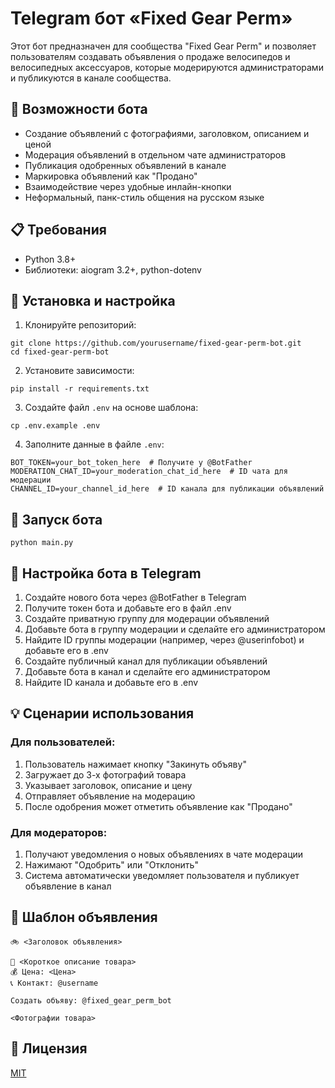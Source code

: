 # Telegram бот «Fixed Gear Perm»

Этот бот предназначен для сообщества "Fixed Gear Perm" и позволяет пользователям создавать объявления о продаже велосипедов и велосипедных аксессуаров, которые модерируются администраторами и публикуются в канале сообщества.

## 🚀 Возможности бота

- Создание объявлений с фотографиями, заголовком, описанием и ценой
- Модерация объявлений в отдельном чате администраторов
- Публикация одобренных объявлений в канале
- Маркировка объявлений как "Продано"
- Взаимодействие через удобные инлайн-кнопки
- Неформальный, панк-стиль общения на русском языке

## 📋 Требования

- Python 3.8+
- Библиотеки: aiogram 3.2+, python-dotenv

## 🔧 Установка и настройка

1. Клонируйте репозиторий:
```
git clone https://github.com/yourusername/fixed-gear-perm-bot.git
cd fixed-gear-perm-bot
```

2. Установите зависимости:
```
pip install -r requirements.txt
```

3. Создайте файл `.env` на основе шаблона:
```
cp .env.example .env
```

4. Заполните данные в файле `.env`:
```
BOT_TOKEN=your_bot_token_here  # Получите у @BotFather
MODERATION_CHAT_ID=your_moderation_chat_id_here  # ID чата для модерации
CHANNEL_ID=your_channel_id_here  # ID канала для публикации объявлений
```

## 🚀 Запуск бота

```
python main.py
```

## 🤖 Настройка бота в Telegram

1. Создайте нового бота через @BotFather в Telegram
2. Получите токен бота и добавьте его в файл .env
3. Создайте приватную группу для модерации объявлений
4. Добавьте бота в группу модерации и сделайте его администратором
5. Найдите ID группы модерации (например, через @userinfobot) и добавьте его в .env
6. Создайте публичный канал для публикации объявлений
7. Добавьте бота в канал и сделайте его администратором
8. Найдите ID канала и добавьте его в .env

## 💡 Сценарии использования

### Для пользователей:
1. Пользователь нажимает кнопку "Закинуть объяву"
2. Загружает до 3-х фотографий товара
3. Указывает заголовок, описание и цену
4. Отправляет объявление на модерацию
5. После одобрения может отметить объявление как "Продано"

### Для модераторов:
1. Получают уведомления о новых объявлениях в чате модерации
2. Нажимают "Одобрить" или "Отклонить"
3. Система автоматически уведомляет пользователя и публикует объявление в канал

## 📱 Шаблон объявления

```
🚲 <Заголовок объявления>

📌 <Короткое описание товара>
💰 Цена: <Цена>
📞 Контакт: @username

Создать объяву: @fixed_gear_perm_bot

<Фотографии товара>
```

## 📝 Лицензия

[MIT](LICENSE) 
